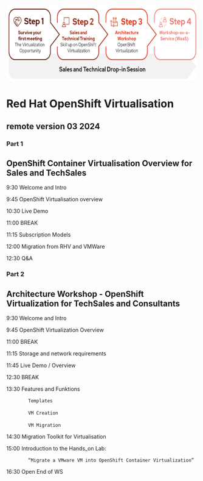 <img src="https://github.com/RHEPDS/OCPVirt/blob/main/Pc_pv_logo.png" width="700" height="200">

# Red Hat OpenShift Virtualisation
## remote version 03 2024

### Part 1 

## OpenShift Container Virtualisation Overview for Sales and TechSales 


9:30		Welcome and Intro

9:45		OpenShift Virtualisation overview

10:30		Live Demo

11:00		BREAK		

11:15		Subscription Models

12:00		Migration from RHV and VMWare

12:30		Q&A

### Part 2 
## Architecture Workshop - OpenShift Virtualization for TechSales and Consultants 

9:30		Welcome and Intro

9:45		OpenShift Virtualization Overview 
		
11:00		BREAK

11:15		Storage and network requirements 		

11:45		Live Demo / Overview 

12:30		BREAK

13:30		Features and Funktions

			Templates

			VM Creation

			VM Migration

14:30		Migration Toolkit for Virtualisation

15:00		Introduction to the Hands_on Lab: 
            
            “Migrate a VMware VM into OpenShift Container Virtualization”

16:30		Open End of WS
